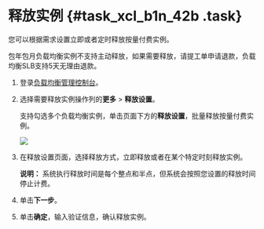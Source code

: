 # 释放实例 {#task_xcl_b1n_42b .task}

您可以根据需求设置立即或者定时释放按量付费实例。

包年包月负载均衡实例不支持主动释放，如果需要释放，请提工单申请退款，负载均衡SLB支持5天无理由退款。

1.  登录[负载均衡管理控制台](https://slb.console.aliyun.com/slb/cn-hangzhou)。 
2.  选择需要释放实例操作列的**更多** \> **释放设置**。 

    支持勾选多个负载均衡实例，单击页面下方的**释放设置**，批量释放按量付费实例。

    ![](http://static-aliyun-doc.oss-cn-hangzhou.aliyuncs.com/assets/img/16162/15382111727450_zh-CN.png)

3.  在释放设置页面，选择释放方式，立即释放或者在某个特定时刻释放实例。 

    **说明：** 系统执行释放时间是每个整点和半点，但系统会按照您设置的释放时间停止计费。

4.  单击**下一步**。 
5.  单击**确定**，输入验证信息，确认释放实例。 

